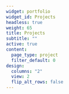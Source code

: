 ```yaml
---
widget: portfolio
widget_id: Projects
headless: true
weight: 65
title: Projects
subtitle: ""
active: true
content:
  page_type: project
  filter_default: 0
design:
  columns: "2"
  view: 2
  flip_alt_rows: false
---
```

